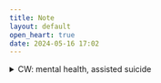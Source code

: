 ```yaml
---
title: Note
layout: default
open_heart: true
date: 2024-05-16 17:02
---
```


<details><summary>CW: mental health, assisted suicide</summary>    

[Dutch woman, 29, granted euthanasia approval on grounds of mental suffering](https://www.theguardian.com/society/article/2024/may/16/dutch-woman-euthanasia-approval-grounds-of-mental-suffering).

“I feel relief.”

Chronic Insomnia is just not quite depression. I watched some videos people posted on YouTube addressing to her, and all those "there's always something to try"s are just completely missing the point. But I can only speak for myself.

I am very interested how they assess this.

</details>
